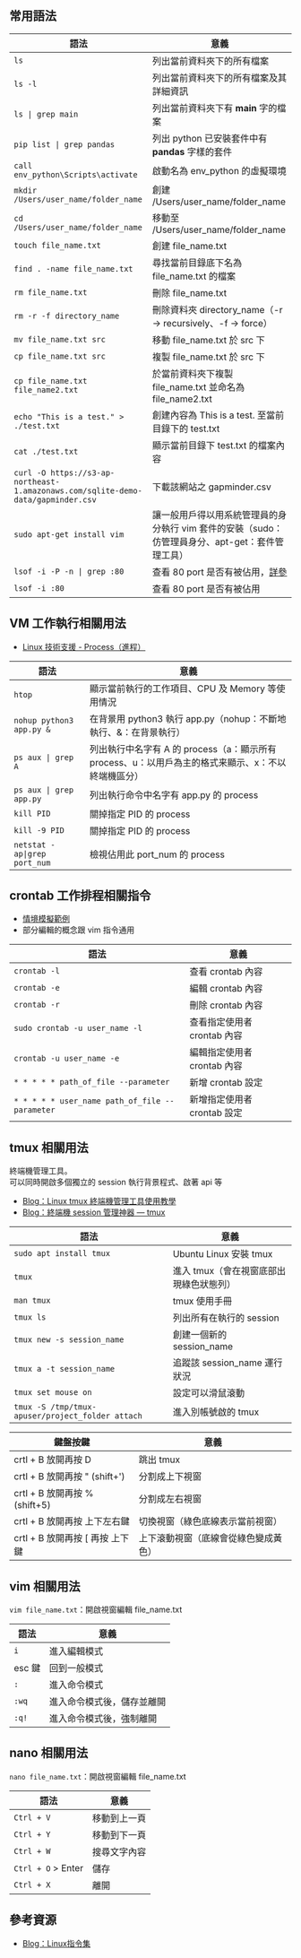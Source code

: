 ## 常用語法
語法|意義
----|----
`ls`|列出當前資料夾下的所有檔案
`ls -l`|列出當前資料夾下的所有檔案及其詳細資訊
`ls \| grep main`|列出當前資料夾下有 **main** 字的檔案
`pip list \| grep pandas`|列出 python 已安裝套件中有 **pandas** 字樣的套件
`call env_python\Scripts\activate`|啟動名為 env_python 的虛擬環境
`mkdir /Users/user_name/folder_name`|創建 /Users/user_name/folder_name
`cd /Users/user_name/folder_name`|移動至 /Users/user_name/folder_name
`touch file_name.txt`|創建 file_name.txt
`find . -name file_name.txt`|尋找當前目錄底下名為 file_name.txt 的檔案
`rm file_name.txt`|刪除 file_name.txt
`rm -r -f directory_name`|刪除資料夾 directory_name（-r → recursively、-f → force）
`mv file_name.txt src`|移動 file_name.txt 於 src 下
`cp file_name.txt src`|複製 file_name.txt 於 src 下
`cp file_name.txt file_name2.txt`|於當前資料夾下複製 file_name.txt 並命名為 file_name2.txt
`echo "This is a test." > ./test.txt`|創建內容為 This is a test. 至當前目錄下的 test.txt
`cat ./test.txt`|顯示當前目錄下 test.txt 的檔案內容
`curl -O https://s3-ap-northeast-1.amazonaws.com/sqlite-demo-data/gapminder.csv`|下載該網站之 gapminder.csv
`sudo apt-get install vim`| 讓一般用戶得以用系統管理員的身分執行 vim 套件的安裝（sudo：仿管理員身分、apt-get：套件管理工具）
`lsof -i -P -n \| grep :80`|查看 80 port 是否有被佔用，[詳參](https://www.ltsplus.com/linux/3-way-check-linux-listen-port)
`lsof -i :80`|查看 80 port 是否有被佔用


## VM 工作執行相關用法
* [Linux 技術支援 - Process（進程）](https://www.hy-star.com.tw/tech/linux/process/process.html#jobs)
  
語法|意義
----|----
`htop`|顯示當前執行的工作項目、CPU 及 Memory 等使用情況
`nohup python3 app.py &`|在背景用 python3 執行 app.py（nohup：不斷地執行、&：在背景執行）
`ps aux \| grep A`|列出執行中名字有 A 的 process（a：顯示所有 process、u：以用戶為主的格式来顯示、x：不以終端機區分）
`ps aux \| grep app.py`|列出執行命令中名字有 app.py 的 process
`kill PID`|關掉指定 PID 的 process
`kill -9 PID`|關掉指定 PID 的 process
`netstat -ap\|grep port_num`|檢視佔用此 port_num 的 process

## crontab 工作排程相關指令
* [情境模擬範例](https://github.com/yuning-lin/EnvironmentSetup/blob/main/Linux/BySenarios/CreateCronJob.md) 
* 部分編輯的概念跟 vim 指令通用 
  
語法|意義
----|----
`crontab -l`|查看 crontab 內容
`crontab -e`|編輯 crontab 內容
`crontab -r`|刪除 crontab 內容
`sudo crontab -u user_name -l`|查看指定使用者 crontab 內容
`crontab -u user_name -e`|編輯指定使用者 crontab 內容
`* * * * * path_of_file --parameter`|新增 crontab 設定
`* * * * * user_name path_of_file --parameter`|新增指定使用者 crontab 設定

## tmux 相關用法
終端機管理工具。  
可以同時開啟多個獨立的 session 執行背景程式、啟著 api 等  
* [Blog：Linux tmux 終端機管理工具使用教學](https://blog.gtwang.org/linux/linux-tmux-terminal-multiplexer-tutorial/) 
* [Blog：終端機 session 管理神器 — tmux](https://larrylu.blog/tmux-33a24e595fbc) 
  
語法|意義
----|----
`sudo apt install tmux`|Ubuntu Linux 安裝 tmux
`tmux`|進入 tmux（會在視窗底部出現綠色狀態列）
`man tmux`|tmux 使用手冊
`tmux ls`|列出所有在執行的 session
`tmux new -s session_name`|創建一個新的 session_name 
`tmux a -t session_name`|追蹤該 session_name 運行狀況
`tmux set mouse on`|設定可以滑鼠滾動
`tmux -S /tmp/tmux-apuser/project_folder attach`|進入別帳號啟的 tmux

鍵盤按鍵|意義
----|----
crtl + B 放開再按 D | 跳出 tmux
crtl + B 放開再按 " (shift+') | 分割成上下視窗
crtl + B 放開再按 % (shift+5) | 分割成左右視窗
crtl + B 放開再按 上下左右鍵 | 切換視窗（綠色底線表示當前視窗）
crtl + B 放開再按 [ 再按 上下鍵| 上下滾動視窗（底線會從綠色變成黃色）


## vim 相關用法
`vim file_name.txt`：開啟視窗編輯 file_name.txt
  
語法|意義
----|----
`i`|進入編輯模式
esc 鍵|回到一般模式
`:`|進入命令模式
`:wq`|進入命令模式後，儲存並離開
`:q!`|進入命令模式後，強制離開

## nano 相關用法
`nano file_name.txt`：開啟視窗編輯 file_name.txt
  
語法|意義
----|----
`Ctrl + V`|移動到上一頁
`Ctrl + Y`|移動到下一頁
`Ctrl + W`|搜尋文字內容
`Ctrl + O` > Enter|儲存
`Ctrl + X`|離開

## 參考資源
* [Blog：Linux指令集](https://www.pcnet.idv.tw/pcnet/linux/linux_command.htm)
